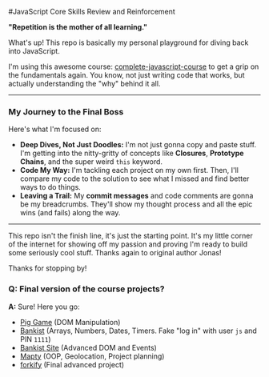 #JavaScript Core Skills Review and Reinforcement

**"Repetition is the mother of all learning."**

What's up! This repo is basically my personal playground for diving back into JavaScript.

I'm using this awesome course: [complete-javascript-course](https://github.com/jonasschmedtmann/complete-javascript-course) to get a grip on the fundamentals again. You know, not just writing code that works, but actually understanding the "why" behind it all.

---

### My Journey to the Final Boss

Here's what I'm focused on:

* **Deep Dives, Not Just Doodles:** I'm not just gonna copy and paste stuff. I'm getting into the nitty-gritty of concepts like **Closures**, **Prototype Chains**, and the super weird `this` keyword.
* **Code My Way:** I'm tackling each project on my own first. Then, I'll compare my code to the solution to see what I missed and find better ways to do things.
* **Leaving a Trail:** My **commit messages** and code comments are gonna be my breadcrumbs. They'll show my thought process and all the epic wins (and fails) along the way.

---

This repo isn't the finish line, it's just the starting point. It's my little corner of the internet for showing off my passion and proving I'm ready to build some seriously cool stuff. Thanks again to original author Jonas!

Thanks for stopping by!

### Q: Final version of the course projects?

**A:** Sure! Here you go:

- [Pig Game](https://pig-game-v2.netlify.app) (DOM Manipulation)
- [Bankist](https://bankist.netlify.app/) (Arrays, Numbers, Dates, Timers. Fake "log in" with user `js` and PIN `1111`)
- [Bankist Site](https://bankist-dom.netlify.app/) (Advanced DOM and Events)
- [Mapty](https://mapty.netlify.app/) (OOP, Geolocation, Project planning)
- [forkify](https://forkify-v2.jonas.io/) (Final advanced project)

 
